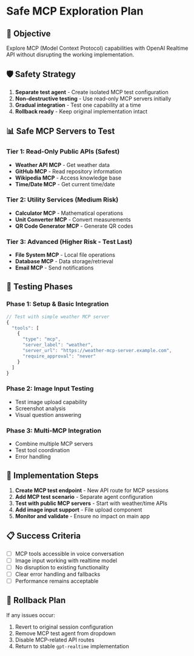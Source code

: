 # Safe MCP Exploration Plan

## 🎯 Objective
Explore MCP (Model Context Protocol) capabilities with OpenAI Realtime API without disrupting the working implementation.

## 🛡️ Safety Strategy
1. **Separate test agent** - Create isolated MCP test configuration
2. **Non-destructive testing** - Use read-only MCP servers initially
3. **Gradual integration** - Test one capability at a time
4. **Rollback ready** - Keep original implementation intact

## 📊 Safe MCP Servers to Test

### **Tier 1: Read-Only Public APIs (Safest)**
- **Weather API MCP** - Get weather data
- **GitHub MCP** - Read repository information
- **Wikipedia MCP** - Access knowledge base
- **Time/Date MCP** - Get current time/date

### **Tier 2: Utility Services (Medium Risk)**
- **Calculator MCP** - Mathematical operations
- **Unit Converter MCP** - Convert measurements
- **QR Code Generator MCP** - Generate QR codes

### **Tier 3: Advanced (Higher Risk - Test Last)**
- **File System MCP** - Local file operations
- **Database MCP** - Data storage/retrieval
- **Email MCP** - Send notifications

## 🧪 Testing Phases

### **Phase 1: Setup & Basic Integration**
```javascript
// Test with simple weather MCP server
{
  "tools": [
    {
      "type": "mcp",
      "server_label": "weather",
      "server_url": "https://weather-mcp-server.example.com",
      "require_approval": "never"
    }
  ]
}
```

### **Phase 2: Image Input Testing**
- Test image upload capability
- Screenshot analysis
- Visual question answering

### **Phase 3: Multi-MCP Integration**
- Combine multiple MCP servers
- Test tool coordination
- Error handling

## 🔧 Implementation Steps

1. **Create MCP test endpoint** - New API route for MCP sessions
2. **Add MCP test scenario** - Separate agent configuration
3. **Test with public MCP servers** - Start with weather/time APIs
4. **Add image input support** - File upload component
5. **Monitor and validate** - Ensure no impact on main app

## 📋 Success Criteria
- [ ] MCP tools accessible in voice conversation
- [ ] Image input working with realtime model
- [ ] No disruption to existing functionality
- [ ] Clear error handling and fallbacks
- [ ] Performance remains acceptable

## 🚨 Rollback Plan
If any issues occur:
1. Revert to original session configuration
2. Remove MCP test agent from dropdown
3. Disable MCP-related API routes
4. Return to stable `gpt-realtime` implementation

